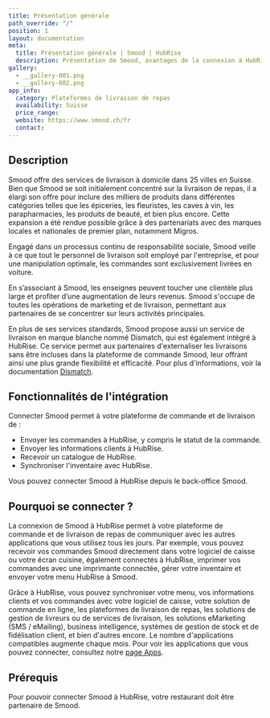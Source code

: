 ```yaml
---
title: Présentation générale
path_override: "/"
position: 1
layout: documentation
meta:
  title: Présentation générale | Smood | HubRise
  description: Présentation de Smood, avantages de la connexion à HubRise, fonctionnalités de l'intégration. Synchronisez les données entre logiciel de caisse et applications.
gallery:
  - __gallery-001.png
  - __gallery-002.png
app_info:
  category: Plateformes de livraison de repas
  availability: Suisse
  price_range:
  website: https://www.smood.ch/fr
  contact:
---
```


## Description

Smood offre des services de livraison à domicile dans 25 villes en Suisse. Bien que Smood se soit initialement concentré sur la livraison de repas, il a élargi son offre pour inclure des milliers de produits dans différentes catégories telles que les épiceries, les fleuristes, les caves à vin, les parapharmacies, les produits de beauté, et bien plus encore. Cette expansion a été rendue possible grâce à des partenariats avec des marques locales et nationales de premier plan, notamment Migros.

Engagé dans un processus continu de responsabilité sociale, Smood veille à ce que tout le personnel de livraison soit employé par l'entreprise, et pour une manipulation optimale, les commandes sont exclusivement livrées en voiture.

En s’associant à Smood, les enseignes peuvent toucher une clientèle plus large et profiter d’une augmentation de leurs revenus. Smood s'occupe de toutes les opérations de marketing et de livraison, permettant aux partenaires de se concentrer sur leurs activités principales.

En plus de ses services standards, Smood propose aussi un service de livraison en marque blanche nommé Dismatch, qui est également intégré à HubRise. Ce service permet aux partenaires d'externaliser les livraisons sans être incluses dans la plateforme de commande Smood, leur offrant ainsi une plus grande flexibilité et efficacité. Pour plus d'informations, voir la documentation [Dismatch](/apps/smood-dismatch/overview).

## Fonctionnalités de l'intégration

Connecter Smood permet à votre plateforme de commande et de livraison de :

- Envoyer les commandes à HubRise, y compris le statut de la commande.
- Envoyer les informations clients à HubRise.
- Recevoir un catalogue de HubRise.
- Synchroniser l'inventaire avec HubRise.

Vous pouvez connecter Smood à HubRise depuis le back-office Smood.

## Pourquoi se connecter ?

La connexion de Smood à HubRise permet à votre plateforme de commande et de livraison de repas de communiquer avec les autres applications que vous utilisez tous les jours. Par exemple, vous pouvez recevoir vos commandes Smood directement dans votre logiciel de caisse ou votre écran cuisine, également connectés à HubRise, imprimer vos commandes avec une imprimante connectée, gérer votre inventaire et envoyer votre menu HubRise à Smood.

Grâce à HubRise, vous pouvez synchroniser votre menu, vos informations clients et vos commandes avec votre logiciel de caisse, votre solution de commande en ligne, les plateformes de livraison de repas, les solutions de gestion de livreurs ou de services de livraison, les solutions eMarketing (SMS / eMailing), business intelligence, systèmes de gestion de stock et de fidélisation client, et bien d'autres encore. Le nombre d'applications compatibles augmente chaque mois. Pour voir les applications que vous pouvez connecter, consultez notre [page Apps](/apps).

## Prérequis

Pour pouvoir connecter Smood à HubRise, votre restaurant doit être partenaire de Smood.
